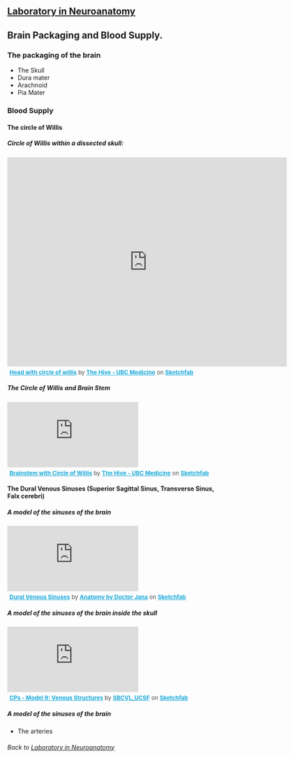 ## [Laboratory in Neuroanatomy](https://francopestilli.github.io/neuroanatomy-lab/)

## Brain Packaging and Blood Supply.

### The packaging of the brain
  - The Skull 
  - Dura mater
  - Arachnoid
  - Pia Mater

### Blood Supply

#### The circle of Willis

##### Circle of Willis within a dissected skull:
<div class="sketchfab-embed-wrapper">
    <iframe title="Head with circle of willis" width="640" height="480" frameborder="0" allowfullscreen mozallowfullscreen="true" webkitallowfullscreen="true" allow="fullscreen; autoplay; vr" xr-spatial-tracking execution-while-out-of-viewport execution-while-not-rendered web-share src="https://sketchfab.com/models/23e42faad8594cfca2d4e457ab754d16/embed?ui_watermark_link=0&ui_watermark=0">
    </iframe>
   <p style="font-size: 13px; font-weight: normal; margin: 5px; color: #4A4A4A;">
        <a href="https://sketchfab.com/3d-models/head-with-circle-of-willis-23e42faad8594cfca2d4e457ab754d16?utm_medium=embed&utm_campaign=share-popup&utm_content=23e42faad8594cfca2d4e457ab754d16" target="_blank" style="font-weight: bold; color: #1CAAD9;">Head with circle of willis</a>
        by <a href="https://sketchfab.com/ubcmedvid?utm_medium=embed&utm_campaign=share-popup&utm_content=23e42faad8594cfca2d4e457ab754d16" target="_blank" style="font-weight: bold; color: #1CAAD9;">The Hive - UBC Medicine</a>
        on <a href="https://sketchfab.com?utm_medium=embed&utm_campaign=share-popup&utm_content=23e42faad8594cfca2d4e457ab754d16" target="_blank" style="font-weight: bold; color: #1CAAD9;">Sketchfab</a>
    </p>
</div>

##### The Circle of Willis and Brain Stem

<div class="sketchfab-embed-wrapper">
    <iframe title="Brainstem with Circle of Willis" frameborder="0" allowfullscreen mozallowfullscreen="true" webkitallowfullscreen="true" allow="fullscreen; autoplay; vr" xr-spatial-tracking execution-while-out-of-viewport execution-while-not-rendered web-share src="https://sketchfab.com/models/6ae262548bfd459cbfd1ec1e137a1bd6/embed">
    </iframe>
   <p style="font-size: 13px; font-weight: normal; margin: 5px; color: #4A4A4A;">
        <a href="https://sketchfab.com/3d-models/brainstem-with-circle-of-willis-6ae262548bfd459cbfd1ec1e137a1bd6?utm_medium=embed&utm_campaign=share-popup&utm_content=6ae262548bfd459cbfd1ec1e137a1bd6" target="_blank" style="font-weight: bold; color: #1CAAD9;">Brainstem with Circle of Willis</a>
        by <a href="https://sketchfab.com/ubcmedvid?utm_medium=embed&utm_campaign=share-popup&utm_content=6ae262548bfd459cbfd1ec1e137a1bd6" target="_blank" style="font-weight: bold; color: #1CAAD9;">The Hive - UBC Medicine</a>
        on <a href="https://sketchfab.com?utm_medium=embed&utm_campaign=share-popup&utm_content=6ae262548bfd459cbfd1ec1e137a1bd6" target="_blank" style="font-weight: bold; color: #1CAAD9;">Sketchfab</a>
    </p>
</div>


#### The Dural Venous Sinuses (Superior Sagittal Sinus, Transverse Sinus, Falx cerebri)

##### A model of the sinuses of the brain
<div class="sketchfab-embed-wrapper">
    <iframe title="Dural Venous Sinuses" frameborder="0" allowfullscreen mozallowfullscreen="true" webkitallowfullscreen="true" allow="fullscreen; autoplay; vr" xr-spatial-tracking execution-while-out-of-viewport execution-while-not-rendered web-share src="https://sketchfab.com/models/0783c7be690b458ebcad7aaa7a8d765f/embed">
    </iframe>
   <p style="font-size: 13px; font-weight: normal; margin: 5px; color: #4A4A4A;">
        <a href="https://sketchfab.com/3d-models/dural-venous-sinuses-0783c7be690b458ebcad7aaa7a8d765f?utm_medium=embed&utm_campaign=share-popup&utm_content=0783c7be690b458ebcad7aaa7a8d765f" target="_blank" style="font-weight: bold; color: #1CAAD9;">Dural Venous Sinuses</a>
        by <a href="https://sketchfab.com/docjana?utm_medium=embed&utm_campaign=share-popup&utm_content=0783c7be690b458ebcad7aaa7a8d765f" target="_blank" style="font-weight: bold; color: #1CAAD9;">Anatomy by Doctor Jana</a>
        on <a href="https://sketchfab.com?utm_medium=embed&utm_campaign=share-popup&utm_content=0783c7be690b458ebcad7aaa7a8d765f" target="_blank" style="font-weight: bold; color: #1CAAD9;">Sketchfab</a>
    </p>
</div>

##### A model of the sinuses of the brain inside the skull
<div class="sketchfab-embed-wrapper">
    <iframe title="CPs - Model 9: Venous Structures" frameborder="0" allowfullscreen mozallowfullscreen="true" webkitallowfullscreen="true" allow="fullscreen; autoplay; vr" xr-spatial-tracking execution-while-out-of-viewport execution-while-not-rendered web-share src="https://sketchfab.com/models/60b7f2545b6b44ed9b8567bbc9e04c32/embed">
    </iframe>
   <p style="font-size: 13px; font-weight: normal; margin: 5px; color: #4A4A4A;">
        <a href="https://sketchfab.com/3d-models/cps-model-9-venous-structures-60b7f2545b6b44ed9b8567bbc9e04c32?utm_medium=embed&utm_campaign=share-popup&utm_content=60b7f2545b6b44ed9b8567bbc9e04c32" target="_blank" style="font-weight: bold; color: #1CAAD9;">CPs - Model 9: Venous Structures</a>
        by <a href="https://sketchfab.com/SBCVL_UCSF?utm_medium=embed&utm_campaign=share-popup&utm_content=60b7f2545b6b44ed9b8567bbc9e04c32" target="_blank" style="font-weight: bold; color: #1CAAD9;">SBCVL_UCSF</a>
        on <a href="https://sketchfab.com?utm_medium=embed&utm_campaign=share-popup&utm_content=60b7f2545b6b44ed9b8567bbc9e04c32" target="_blank" style="font-weight: bold; color: #1CAAD9;">Sketchfab</a>
    </p>
</div>

##### A model of the sinuses of the brain

  - The arteries


###### Back to [Laboratory in Neuroanatomy](https://francopestilli.github.io/neuroanatomy-lab/)
